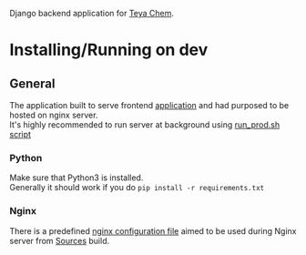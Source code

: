 Django backend application for [Teya Chem](https://github.com/Faraks01/teya-chem).

# Installing/Running on dev

## General
The application built to serve frontend [application](https://github.com/Faraks01/teya-chem) and had purposed to be hosted on nginx server.  
It's highly recommended to run server at background using [run_prod.sh script](run_prod.sh)

### Python
Make sure that Python3 is installed.  
Generally it should work if you do `pip install -r requirements.txt`

### Nginx
There is a predefined [nginx configuration file](nginx_configs/nginx.conf) aimed to be used during Nginx server from [Sources](https://nginx.org/en/docs/configure.html) build.
